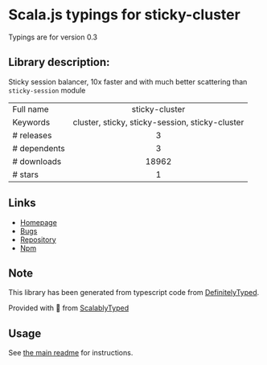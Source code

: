 
# Scala.js typings for sticky-cluster

Typings are for version 0.3

## Library description:
Sticky session balancer, 10x faster and with much better scattering than `sticky-session` module

|                    |                 |
| ------------------ | :-------------: |
| Full name          | sticky-cluster |
| Keywords           | cluster, sticky, sticky-session, sticky-cluster |
| # releases         | 3 |
| # dependents       | 3 |
| # downloads        | 18962 |
| # stars            | 1 |

## Links
- [Homepage](https://github.com/uqee/sticky-cluster#readme)
- [Bugs](https://github.com/uqee/sticky-cluster/issues)
- [Repository](https://github.com/uqee/sticky-cluster)
- [Npm](https://www.npmjs.com/package/sticky-cluster)
    


## Note
This library has been generated from typescript code from [DefinitelyTyped](https://definitelytyped.org).

Provided with :purple_heart: from [ScalablyTyped](https://github.com/oyvindberg/ScalablyTyped)

## Usage
See [the main readme](../../readme.md) for instructions.


